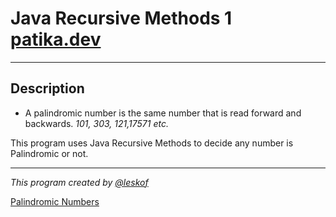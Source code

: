 # Java Recursive Methods 1 [patika.dev](https://app.patika.dev/courses/java101/pratik-palindrom)
___
## Description

- A palindromic number is the same number that is read forward and backwards. _101, 303, 121,17571 etc._

This program uses Java Recursive Methods to decide any number is Palindromic or not.
___

_This program created by [@leskof](https://github.com/leskof)_

[Palindromic Numbers](http://www.amathsdictionaryforkids.com/qr/pimages/palindromic.gif)